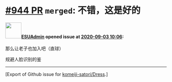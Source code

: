 # [\#944 PR](https://github.com/komeiji-satori/Dress/pull/944) `merged`: 不错，这是好的

#### <img src="https://avatars.githubusercontent.com/u/69588341?v=4" width="50">[ESUAdmin](https://github.com/ESUAdmin) opened issue at [2020-09-03 10:06](https://github.com/komeiji-satori/Dress/pull/944):

那么让老子也加入吧（直球）

规避人脸识别的鉴




-------------------------------------------------------------------------------



[Export of Github issue for [komeiji-satori/Dress](https://github.com/komeiji-satori/Dress).]
